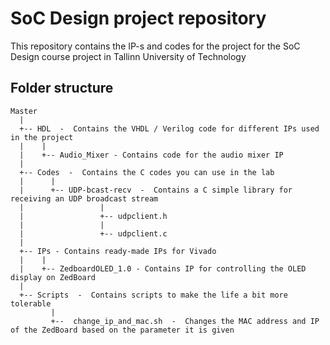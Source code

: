# SoC Design project repository

This repository contains the IP-s and codes for the project for the SoC Design course project in Tallinn University of Technology

## Folder structure

```
Master
  |
  +-- HDL  -  Contains the VHDL / Verilog code for different IPs used in the project
  |    |
  |    +-- Audio_Mixer - Contains code for the audio mixer IP
  |
  +-- Codes  -  Contains the C codes you can use in the lab
  |      |
  |      +-- UDP-bcast-recv  -  Contains a C simple library for receiving an UDP broadcast stream
  |                 |
  |                 +-- udpclient.h
  |                 |
  |                 +-- udpclient.c
  |
  +-- IPs - Contains ready-made IPs for Vivado
  |    |
  |    +-- ZedboardOLED_1.0 - Contains IP for controlling the OLED display on ZedBoard
  |
  +-- Scripts  -  Contains scripts to make the life a bit more tolerable
         |
         +--  change_ip_and_mac.sh  -  Changes the MAC address and IP of the ZedBoard based on the parameter it is given
```
